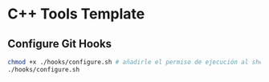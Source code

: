 # C++ Tools Template

## Configure Git Hooks

```bash
chmod +x ./hooks/configure.sh # añadirle el permiso de ejecución al shell script
./hooks/configure.sh
```
